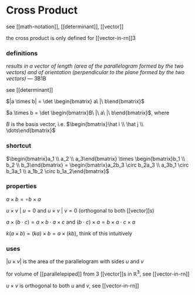 # Cross Product

see [[math-notation]], [[determinant]], [[vector]]

the cross product is only defined for [[vector-in-rn]]3

### definitions

_results in a vector of length (area of the parallelogram formed by the two vectors) and of orientation (perpendicular to the plane formed by the two vectors)_ — 3B1B

see [[determinant]]

$|a \times b| = \det \begin{bmatrix} a\ |\ b\end{bmatrix}$

$a \times b = \det \begin{bmatrix}B\ |\  a\ |\ b\end{bmatrix}$, where

$B$ is the basis vector, i.e. $\begin{bmatrix}\hat i \\ \hat j  \\ \dots\end{bmatrix}$

### shortcut

$\begin{bmatrix}a_1 \\ a_2 \\ a_3\end{bmatrix} \times \begin{bmatrix}b_1 \\ b_2 \\ b_3\end{bmatrix} = \begin{bmatrix}a_2b_3 \circ b_2a_3 \\ a_3b_1 \circ b_3a_1 \\ a_1b_2 \circ b_1a_2\end{bmatrix}$

### **properties**

$a \times b = \circ b \times a$

$u \times v\ |\ u = 0$ and $u \times v\ |\ v = 0$ (orthogonal to both [[vector]]s)

$a \times (b \cdot c) = a \times b \cdot a \times c$ and $(b \cdot c) \times a = b \times a \cdot c \times a$

$k(a \times b) = (ka) \times b = a \times (kb)$, think of this intuitively

### uses

$|u \times v|$ is the area of the parallelogram with sides $u$ and $v$

for volume of [[parallelepiped]] from 3 [[vector]]s in $\mathbb R^3$, see [[vector-in-rn]]

$u \times v$ is orthogonal to both $u$ and $v$, see [[vector-in-rn]]
